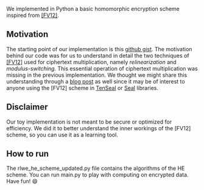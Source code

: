 We implemented in Python a basic homomorphic encryption scheme inspired from [[FV12]](https://eprint.iacr.org/2012/144.pdf).

## Motivation
The starting point of our implementation is this [github gist](https://gist.github.com/youben11/f00bc95c5dde5e11218f14f7110ad289). The motivation behind our code was for us to understand in detail the two techniques of [[FV12]](https://eprint.iacr.org/2012/144.pdf) used for ciphertext multiplication, namely *relinearization* and *modulus-switching.* This essential operation of ciphertext multiplication was missing in the previous implementation. We thought we might share this understanding through a [blog post](https://bit-ml.github.io/blog/post/homomorphic-encryption-toy-implementation-in-python/) as well since it may be of interest to anyone using the [FV12] scheme in [TenSeal](https://github.com/OpenMined/TenSEAL) or [Seal](https://github.com/Microsoft/SEAL) libraries.

## Disclaimer
Our toy implementation is not meant to be secure or optimized for efficiency. We did it to better understand the inner workings of the [FV12] scheme, so you can use it as a learning tool.

## How to run
The rlwe_he_scheme_updated.py file contains the algorithms of the HE scheme. You can run main.py to play with computing on encrypted data. Have fun! :smile:
